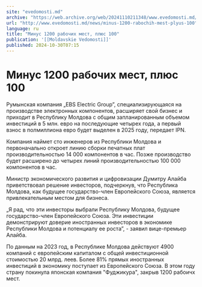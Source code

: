 ```yaml
---
site: "evedomosti.md"
archive: "https://web.archive.org/web/20241110211348/www.evedomosti.md/news/minus-1200-rabochih-mest-plyus-100"
url: "http://www.evedomosti.md/news/minus-1200-rabochih-mest-plyus-100"
language: ru
title: "Минус 1200 рабочих мест, плюс 100"
publication: '[[Moldavskie Vedomosti]]'
published: 2024-10-30T07:15
---
```


# Минус 1200 рабочих мест, плюс 100

Румынская компания „EBS Electric Group”, специализирующаяся на производстве электронных компонентов, расширяет свой бизнес и приходит в Республику Молдова с общим запланированным объемом инвестиций в 5 млн. евро на последующие четырех года, а первый взнос в полмиллиона евро будет выделен в 2025 году, передает IPN.

Компания наймет сто инженеров из Республики Молдова и первоначально откроет линию сборки печатных плат производительностью 14 000 компонентов в час. Позже производство будет расширено до четырех линий производительностью 100 000 компонентов в час.

Министр экономического развития и цифровизации Думитру Алайба приветствовал решение инвесторов, подчеркнув, что Республика Молдова, как будущее государство-член Европейского Союза, является привлекательным местом для бизнеса.

„Я рад, что эти инвесторы выбрали Республику Молдова, будущее государство-член Европейского Союза. Эти инвестиции демонстрируют доверие иностранных инвесторов в экономике Республики Молдова и потенциалу ее роста”, - заявил вице-премьер Алайба.

По данным на 2023 год, в Республике Молдова действуют 4900 компаний с европейским капиталом с общей инвестиционной стоимостью 20 млрд. леев. Более 81% прямых иностранных инвестиций в экономику поступает из Европейского Союза. В этом году страну покинула японская компания "Фуджикура", закрыв 1200 рабоичх мест.